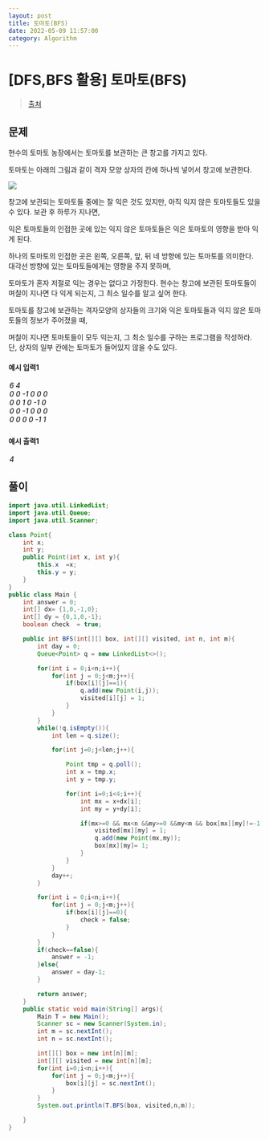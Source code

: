 ```yaml
---
layout: post
title: 토마토(BFS)
date: 2022-05-09 11:57:00
category: Algorithm
---
```


# [DFS,BFS 활용] 토마토(BFS)

> [출처](https://www.inflearn.com/course/%EC%9E%90%EB%B0%94-%EC%95%8C%EA%B3%A0%EB%A6%AC%EC%A6%98-%EB%AC%B8%EC%A0%9C%ED%92%80%EC%9D%B4-%EC%BD%94%ED%85%8C%EB%8C%80%EB%B9%84/)

## 문제

현수의 토마토 농장에서는 토마토를 보관하는 큰 창고를 가지고 있다.

토마토는 아래의 그림과 같이 격자 모양 상자의 칸에 하나씩 넣어서 창고에 보관한다.

<img src = "https://cote.inflearn.com/public/upload/a9d513f5a5.jpg"/>

창고에 보관되는 토마토들 중에는 잘 익은 것도 있지만, 아직 익지 않은 토마토들도 있을 수 있다. 보관 후 하루가 지나면,

익은 토마토들의 인접한 곳에 있는 익지 않은 토마토들은 익은 토마토의 영향을 받아 익게 된다.

하나의 토마토의 인접한 곳은 왼쪽, 오른쪽, 앞, 뒤 네 방향에 있는 토마토를 의미한다. 대각선 방향에 있는 토마토들에게는 영향을 주지 못하며,

토마토가 혼자 저절로 익는 경우는 없다고 가정한다. 현수는 창고에 보관된 토마토들이 며칠이 지나면 다 익게 되는지, 그 최소 일수를 알고 싶어 한다.

토마토를 창고에 보관하는 격자모양의 상자들의 크기와 익은 토마토들과 익지 않은 토마토들의 정보가 주어졌을 때,

며칠이 지나면 토마토들이 모두 익는지, 그 최소 일수를 구하는 프로그램을 작성하라. 단, 상자의 일부 칸에는 토마토가 들어있지 않을 수도 있다.

#### 예시 입력1

<h5 style = "margin-top:3px; margin-left:2px;font-weight:550">
6 4<br>
0 0 -1 0 0 0<br>
0 0 1 0 -1 0<br>
0 0 -1 0 0 0<br>
0 0 0 0 -1 1<br>

</h5>

#### 예시 출력1

<h5 style = "margin-top:3px; margin-left:2px; font-weight:550">4</h5>

## 풀이

```java
import java.util.LinkedList;
import java.util.Queue;
import java.util.Scanner;

class Point{
    int x;
    int y;
    public Point(int x, int y){
        this.x  =x;
        this.y = y;
    }
}
public class Main {
    int answer = 0;
    int[] dx= {1,0,-1,0};
    int[] dy = {0,1,0,-1};
    boolean check  = true;

    public int BFS(int[][] box, int[][] visited, int n, int m){
        int day = 0;
        Queue<Point> q = new LinkedList<>();

        for(int i = 0;i<n;i++){
            for(int j = 0;j<m;j++){
                if(box[i][j]==1){
                    q.add(new Point(i,j));
                    visited[i][j] = 1;
                }
            }
        }
        while(!q.isEmpty()){
            int len = q.size();

            for(int j=0;j<len;j++){

                Point tmp = q.poll();
                int x = tmp.x;
                int y = tmp.y;

                for(int i=0;i<4;i++){
                    int mx = x+dx[i];
                    int my = y+dy[i];

                    if(mx>=0 && mx<n &&my>=0 &&my<m && box[mx][my]!=-1 && visited[mx][my]==0){
                        visited[mx][my] = 1;
                        q.add(new Point(mx,my));
                        box[mx][my]= 1;
                    }
                }
            }
            day++;
        }

        for(int i = 0;i<n;i++){
            for(int j = 0;j<m;j++){
                if(box[i][j]==0){
                    check = false;
                }
            }
        }
        if(check==false){
            answer = -1;
        }else{
            answer = day-1;
        }

        return answer;
    }
    public static void main(String[] args){
        Main T = new Main();
        Scanner sc = new Scanner(System.in);
        int m = sc.nextInt();
        int n = sc.nextInt();

        int[][] box = new int[n][m];
        int[][] visited = new int[n][m];
        for(int i=0;i<n;i++){
            for(int j = 0;j<m;j++){
                box[i][j] = sc.nextInt();
            }
        }
        System.out.println(T.BFS(box, visited,n,m));

    }
}
```
